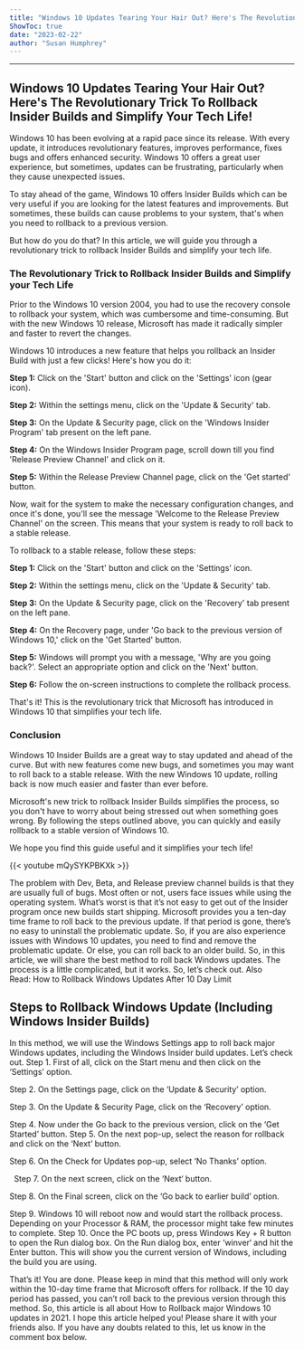 ```yaml
---
title: "Windows 10 Updates Tearing Your Hair Out? Here's The Revolutionary Trick To Rollback Insider Builds and Simplify Your Tech Life!"
ShowToc: true 
date: "2023-02-22"
author: "Susan Humphrey"
---
```

*****
## Windows 10 Updates Tearing Your Hair Out? Here's The Revolutionary Trick To Rollback Insider Builds and Simplify Your Tech Life!

Windows 10 has been evolving at a rapid pace since its release. With every update, it introduces revolutionary features, improves performance, fixes bugs and offers enhanced security. Windows 10 offers a great user experience, but sometimes, updates can be frustrating, particularly when they cause unexpected issues.

To stay ahead of the game, Windows 10 offers Insider Builds which can be very useful if you are looking for the latest features and improvements. But sometimes, these builds can cause problems to your system, that's when you need to rollback to a previous version.

But how do you do that? In this article, we will guide you through a revolutionary trick to rollback Insider Builds and simplify your tech life.

### The Revolutionary Trick to Rollback Insider Builds and Simplify your Tech Life

Prior to the Windows 10 version 2004, you had to use the recovery console to rollback your system, which was cumbersome and time-consuming. But with the new Windows 10 release, Microsoft has made it radically simpler and faster to revert the changes.

Windows 10 introduces a new feature that helps you rollback an Insider Build with just a few clicks! Here's how you do it:

**Step 1:** Click on the 'Start' button and click on the 'Settings' icon (gear icon).

**Step 2:** Within the settings menu, click on the 'Update & Security' tab.

**Step 3:** On the Update & Security page, click on the 'Windows Insider Program' tab present on the left pane.

**Step 4:** On the Windows Insider Program page, scroll down till you find 'Release Preview Channel' and click on it.

**Step 5:** Within the Release Preview Channel page, click on the 'Get started' button.

Now, wait for the system to make the necessary configuration changes, and once it's done, you'll see the message 'Welcome to the Release Preview Channel' on the screen. This means that your system is ready to roll back to a stable release.

To rollback to a stable release, follow these steps:

**Step 1:** Click on the 'Start' button and click on the 'Settings' icon.

**Step 2:** Within the settings menu, click on the 'Update & Security' tab.

**Step 3:** On the Update & Security page, click on the 'Recovery' tab present on the left pane.

**Step 4:** On the Recovery page, under 'Go back to the previous version of Windows 10,' click on the 'Get Started' button.

**Step 5:** Windows will prompt you with a message, 'Why are you going back?'. Select an appropriate option and click on the 'Next' button.

**Step 6:** Follow the on-screen instructions to complete the rollback process.

That's it! This is the revolutionary trick that Microsoft has introduced in Windows 10 that simplifies your tech life.

### Conclusion

Windows 10 Insider Builds are a great way to stay updated and ahead of the curve. But with new features come new bugs, and sometimes you may want to roll back to a stable release. With the new Windows 10 update, rolling back is now much easier and faster than ever before.

Microsoft's new trick to rollback Insider Builds simplifies the process, so you don't have to worry about being stressed out when something goes wrong. By following the steps outlined above, you can quickly and easily rollback to a stable version of Windows 10.

We hope you find this guide useful and it simplifies your tech life!

{{< youtube mQySYKPBKXk >}} 



The problem with Dev, Beta, and Release preview channel builds is that they are usually full of bugs. Most often or not, users face issues while using the operating system. What’s worst is that it’s not easy to get out of the Insider program once new builds start shipping.
Microsoft provides you a ten-day time frame to roll back to the previous update. If that period is gone, there’s no easy to uninstall the problematic update. So, if you are also experience issues with Windows 10 updates, you need to find and remove the problematic update. Or else, you can roll back to an older build.
So, in this article, we will share the best method to roll back Windows updates. The process is a little complicated, but it works. So, let’s check out.
Also Read: How to Rollback Windows Updates After 10 Day Limit

 
## Steps to Rollback Windows Update (Including Windows Insider Builds)


In this method, we will use the Windows Settings app to roll back major Windows updates, including the Windows Insider build updates. Let’s check out.
Step 1. First of all, click on the Start menu and then click on the ‘Settings’ option.

Step 2. On the Settings page, click on the ‘Update & Security’ option.

Step 3. On the Update & Security Page, click on the ‘Recovery’ option.

Step 4. Now under the Go back to the previous version, click on the ‘Get Started’ button.
Step 5. On the next pop-up, select the reason for rollback and click on the ‘Next’ button.

Step 6. On the Check for Updates pop-up, select ‘No Thanks’ option.

 
Step 7. On the next screen, click on the ‘Next‘ button.

Step 8. On the Final screen, click on the ‘Go back to earlier build’ option.

Step 9. Windows 10 will reboot now and would start the rollback process. Depending on your Processor & RAM, the processor might take few minutes to complete.
Step 10. Once the PC boots up, press Windows Key + R button to open the Run dialog box. On the Run dialog box, enter ‘winver‘ and hit the Enter button. This will show you the current version of Windows, including the build you are using.

That’s it! You are done. Please keep in mind that this method will only work within the 10-day time frame that Microsoft offers for rollback. If the 10 day period has passed, you can’t roll back to the previous version through this method.
So, this article is all about How to Rollback major Windows 10 updates in 2021. I hope this article helped you! Please share it with your friends also. If you have any doubts related to this, let us know in the comment box below.





